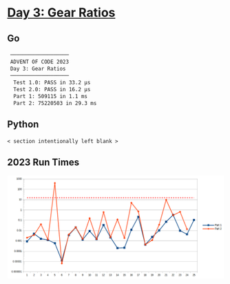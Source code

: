 # [Day 3: Gear Ratios](https://adventofcode.com/2023/day/3)

<!-- These are helper text to make formatting the yearly readme consistent and easier...

[Day 3: Gear Ratios][r3]
[Go][go3]
[Python][py3]

[rm3]: exercises/2023/03-gearRatios/README.md
[go3]: exercises/2023/03-gearRatios/go
[py3]: exercises/2023/03-gearRatios/py

-->

## Go

```text
 ───────────────────
 ADVENT OF CODE 2023
 Day 3: Gear Ratios
 ───────────────────
  Test 1.0: PASS in 33.2 µs
  Test 2.0: PASS in 16.2 µs
  Part 1: 509115 in 1.1 ms
  Part 2: 75220503 in 29.3 ms
```

## Python

```text
< section intentionally left blank >
```

## 2023 Run Times

![2023 exercise run-time graphs](../run-times.png)
